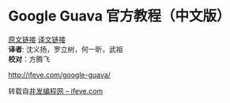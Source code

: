 # Google Guava 官方教程（中文版）

[原文链接](http://code.google.com/p/guava-libraries/wiki/GuavaExplained)  [译文链接](http://ifeve.com/?p=8776)   
**译者**: 沈义扬，罗立树，何一昕，武祖  
**校对**：方腾飞

http://ifeve.com/google-guava/

转载自[并发编程网 – ifeve.com](http://ifeve.com/)